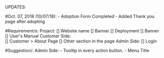 UPDATES:

#Oct. 07, 2018 (10/07/18):
    - Adoption Form Completed
    - Added Thank you page after adopting
    
#Requirement/s:
    Project:
        [] Website name
        [] Banner
        [] Deployment
        [] Banner
        [] User's Manual
    Customer Side:  
        [] Customer > About Page
        [] Other section in the page
    Admin Side:
        [] Login

#Suggestion/:
    Admin Side:
        - Tooltip in every action button.
        - Menu Title



